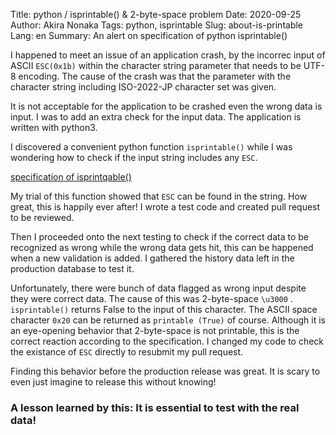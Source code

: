 Title: python / isprintable() & 2-byte-space problem
Date: 2020-09-25
Author: Akira Nonaka
Tags: python, isprintable
Slug: about-is-printable
Lang: en
Summary: An alert on specification of python isprintable() 

I happened to meet an issue of an application crash, by the incorrec input of ASCII `ESC(0x1b)` within the character string parameter
that needs to be UTF-8 encoding.
The cause of the crash was that the parameter with the character string including ISO-2022-JP character set was given.


It is not acceptable for the application to be crashed even the wrong data is input.
I was to add an extra check for the input data. The application is written with python3.

I discovered a convenient python function `isprintable()` while I was wondering how
to check if the input string includes any `ESC`.

[specification of isprintqable()](https://docs.python.org/3.7/library/stdtypes.html#str.isprintable)


My trial of this function showed that `ESC` can be found in the string.
How great, this is happily ever after! 
I wrote a test code and created pull request to be reviewed.

Then I proceeded onto the next testing to check if the correct data to be recognized
as wrong while the wrong data gets hit, this can be happened when a new validation is added.
I gathered the history data left in the production database to test it.

Unfortunately, there were bunch of data flagged as wrong input despite they were correct data.
The cause of this was 2-byte-space `\u3000` . `isprintable()` returns False to the input of this character.
The ASCII space character `0x20` can be returned as `printable (True)` of course.
Although it is an eye-opening behavior that 2-byte-space is not printable, 
this is the correct reaction according to the specification.
I changed my code to check the existance of `ESC` directly to resubmit my pull request. 

Finding this behavior before the production release was great.
It is scary to even just imagine to release this without knowing!

### A lesson learned by this: It is essential to test with the real data!
